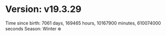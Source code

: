 # Version: v19.3.29
Time since birth: 7061 days, 169465 hours, 10167900 minutes, 610074000 seconds
Season: Winter ❄️
